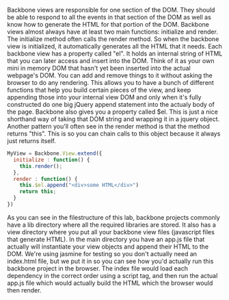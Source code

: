 Backbone views are responsible for one section of the DOM.  They should be able to respond to all the events in that section of the DOM as well as know how to generate the HTML for that portion of the DOM.  Backbone views almost always have at least two main functions: initialize and render.  The initialize method often calls the render method.  So when the backbone view is initialized, it automatically generates all the HTML that it needs.  Each backbone view has a property called "el".  It holds an internal string of HTML that you can later access and insert into the DOM.  Think of it as your own mini in memory DOM that hasn't yet been inserted into the actual webpage's DOM.  You can add and remove things to it without asking the browser to do any rendering.  This allows you to have a bunch of different functions that help you build certain pieces of the view, and keep appending those into your internal view DOM and only when it's fully constructed do one big jQuery append statement into the actualy body of the page. Backbone also gives you a property called $el.  This is just a nice shorthand way of taking that DOM string and wrapping it in a jquery object. Another pattern you'll often see in the render method is that the method returns "this".  This is so you can chain calls to this object because it always just returns itself.

```javascript
MyView = Backbone.View.extend({
  initialize : function() {
    this.render();
  },
  render : function() {
    this.$el.append("<div>some HTML</div>")
    return this;
  }
})
```

As you can see in the filestructure of this lab, backbone projects commonly have a lib directory where all the required libraries are stored.  It also has a view directory where you put all your backbone view files (javascript files that generate HTML).  In the main directory you have an app.js file that actually will instantiate your view objects and append their HTML to the DOM.  We're using jasmine for testing so you don't actually need an index.html file, but we put it in so you can see how you'd actually run this backbone project in the browser.  The index file would load each dependency in the correct order using a script tag, and then run the actual app.js file which would actually build the HTML which the browser would then render.